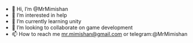 - 👋 Hi, I’m @MrMimishan
- 👀 I’m interested in help
- 🌱 I’m currently learning unity
- 💞️ I’m looking to collaborate on game development
- 📫 How to reach me mr.mimishan@gmail.com or telegram:@MrMimishan

<!---
MrMimishan/MrMimishan is a ✨ special ✨ repository because its `README.md` (this file) appears on your GitHub profile.
You can click the Preview link to take a look at your changes.
--->
